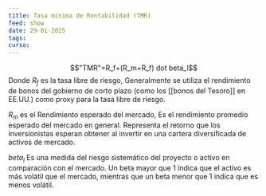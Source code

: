 ```yaml
---
title: Tasa minima de Rentabilidad (TMR)
feed: show
date: 29-01-2025
tags: 
curso:
---
```

$$"TMR"=R_f+(R_m+R_f) dot beta_l$$
Donde $R_f$ es la tasa libre de riesgo, Generalmente se utiliza el rendimiento de bonos del gobierno de corto plazo (como los [[bonos del Tesoro]] en EE.UU.) como proxy para la tasa libre de riesgo.

$R_m$ es el Rendimiento esperado del mercado, Es el rendimiento promedio esperado del mercado en general. Representa el retorno que los inversionistas esperan obtener al invertir en una cartera diversificada de activos de mercado.

$beta_l$ Es una medida del riesgo sistemático del proyecto o activo en comparación con el mercado. Un beta mayor que 1 indica que el activo es más volátil que el mercado, mientras que un beta menor que 1 indica que es menos volátil.

